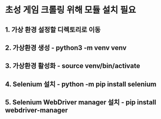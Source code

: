 # 초성 게임 크롤링 위해 모듈 설치 필요

## 1. 가상 환경 설정할 디렉토리로 이동
## 2. 가상환경 생성 - python3 -m venv venv
## 3. 가상환경 활성화 - source venv/bin/activate
## 4. Selenium 설치 - python -m pip install selenium
## 5. Selenium WebDriver manager 설치 - pip install webdriver-manager